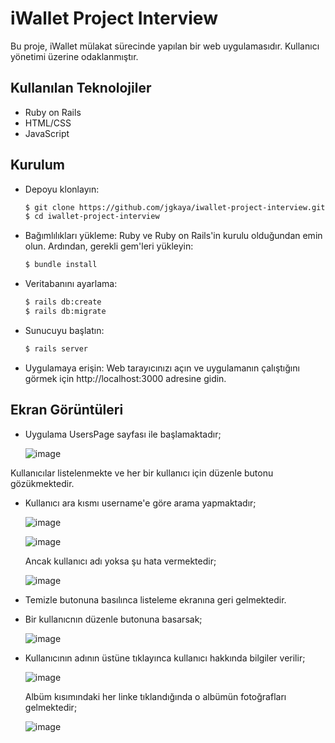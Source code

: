 # iWallet Project Interview

Bu proje, iWallet mülakat sürecinde yapılan bir web uygulamasıdır. Kullanıcı yönetimi üzerine odaklanmıştır.

## Kullanılan Teknolojiler

- Ruby on Rails
- HTML/CSS
- JavaScript

## Kurulum

- Depoyu klonlayın:
  ```bash
  $ git clone https://github.com/jgkaya/iwallet-project-interview.git
  $ cd iwallet-project-interview
- Bağımlılıkları yükleme:
  Ruby ve Ruby on Rails'in kurulu olduğundan emin olun. Ardından, gerekli gem'leri yükleyin:
  ```bash
  $ bundle install
- Veritabanını ayarlama:
  ```bash
  $ rails db:create
  $ rails db:migrate
- Sunucuyu başlatın:
  ```bash
  $ rails server
- Uygulamaya erişin:
  Web tarayıcınızı açın ve uygulamanın çalıştığını görmek için http://localhost:3000 adresine gidin.

## Ekran Görüntüleri

- Uygulama UsersPage sayfası ile başlamaktadır;

  ![image](https://github.com/jgkaya/iwallet-project-interview/assets/147056872/c8df0e70-36bc-400d-ae37-a34fc687117c)

Kullanıcılar listelenmekte ve her bir kullanıcı için düzenle butonu gözükmektedir. 

- Kullanıcı ara kısmı username'e göre arama yapmaktadır;
  
  ![image](https://github.com/jgkaya/iwallet-project-interview/assets/147056872/fcea4bc8-55c1-4f3b-ba73-b3d4a9d97646)
  
  ![image](https://github.com/jgkaya/iwallet-project-interview/assets/147056872/67325b3f-ba55-42ff-a447-32624de7d678)

  Ancak kullanıcı adı yoksa şu hata vermektedir;
  
  ![image](https://github.com/jgkaya/iwallet-project-interview/assets/147056872/6b5564eb-f066-49f2-9359-11c75bb0db14)

- Temizle butonuna basılınca listeleme ekranına geri gelmektedir.
- Bir kullanıcnın düzenle butonuna basarsak;

  ![image](https://github.com/jgkaya/iwallet-project-interview/assets/147056872/ffb9ef07-9b98-4bc2-9125-7a0fc460d448)

- Kullanıcının adının üstüne tıklayınca kullanıcı hakkında bilgiler verilir;

  ![image](https://github.com/jgkaya/iwallet-project-interview/assets/147056872/8b629804-aa35-438c-a303-e93363c163d4)

  Albüm kısımındaki her linke tıklandığında o albümün fotoğrafları gelmektedir;

  ![image](https://github.com/jgkaya/iwallet-project-interview/assets/147056872/6a99b307-c76e-4246-b8bd-877d12bca757)



